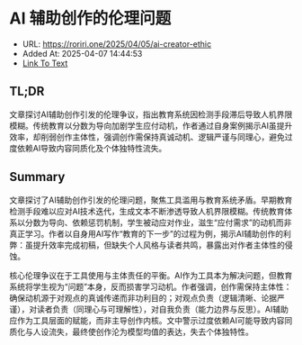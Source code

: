 # AI 辅助创作的伦理问题
- URL: https://roriri.one/2025/04/05/ai-creator-ethic
- Added At: 2025-04-07 14:44:53
- [Link To Text](2025-04-07-ai-辅助创作的伦理问题_raw.md)

## TL;DR


文章探讨AI辅助创作引发的伦理争议，指出教育系统因检测手段滞后导致人机界限模糊。传统教育以分数为导向加剧学生应付动机，作者通过自身案例揭示AI虽提升效率，却削弱创作主体性，强调创作需保持真诚动机、逻辑严谨与同理心，避免过度依赖AI导致内容同质化及个体独特性流失。

## Summary


文章探讨了AI辅助创作引发的伦理问题，聚焦工具滥用与教育系统矛盾。早期教育检测手段难以应对AI技术迭代，生成文本不断渗透导致人机界限模糊。传统教育体系以分数为导向、依赖惩罚机制，学生被动应对作业，滋生“应付需求”的动机而非真正学习。作者以自身用AI写作“教育的下一步”的过程为例，揭示AI辅助创作的利弊：虽提升效率完成初稿，但缺失个人风格与读者共鸣，暴露出对作者主体性的侵蚀。

核心伦理争议在于工具使用与主体责任的平衡。AI作为工具本为解决问题，但教育系统将学生视为“问题”本身，反而损害学习动机。作者强调，创作需保持主体性：确保动机源于对观点的真诚传递而非功利目的；对观点负责（逻辑清晰、论据严谨），对读者负责（同理心与可理解性），对自我负责（能力边界与反思）。AI辅助应作为工具层面的赋能，而非主导创作内核。文中警示过度依赖AI可能导致内容同质化与人设流失，最终使创作沦为模型均值的表达，失去个体独特性。
